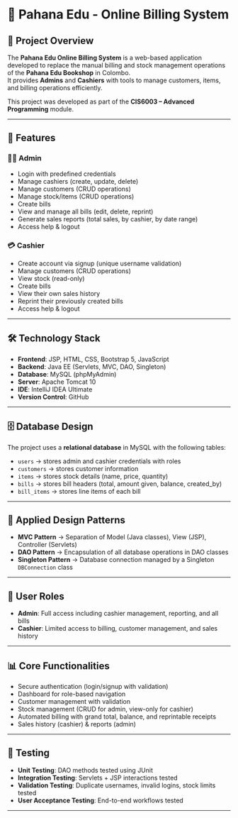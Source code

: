 # 📘 Pahana Edu - Online Billing System

## 📌 Project Overview
The **Pahana Edu Online Billing System** is a web-based application developed to replace the manual billing and stock management operations of the **Pahana Edu Bookshop** in Colombo.  
It provides **Admins** and **Cashiers** with tools to manage customers, items, and billing operations efficiently.  

This project was developed as part of the **CIS6003 – Advanced Programming** module.  

---

## 🚀 Features
### 👨‍💼 Admin
- Login with predefined credentials
- Manage cashiers (create, update, delete)
- Manage customers (CRUD operations)
- Manage stock/items (CRUD operations)
- Create bills
- View and manage all bills (edit, delete, reprint)
- Generate sales reports (total sales, by cashier, by date range)
- Access help & logout

### 💳 Cashier
- Create account via signup (unique username validation)
- Manage customers (CRUD operations)
- View stock (read-only)
- Create bills
- View their own sales history
- Reprint their previously created bills
- Access help & logout

---

## 🛠️ Technology Stack
- **Frontend**: JSP, HTML, CSS, Bootstrap 5, JavaScript  
- **Backend**: Java EE (Servlets, MVC, DAO, Singleton)  
- **Database**: MySQL (phpMyAdmin)  
- **Server**: Apache Tomcat 10  
- **IDE**: IntelliJ IDEA Ultimate  
- **Version Control**: GitHub  

---

## 🗄️ Database Design
The project uses a **relational database** in MySQL with the following tables:
- `users` → stores admin and cashier credentials with roles  
- `customers` → stores customer information  
- `items` → stores stock details (name, price, quantity)  
- `bills` → stores bill headers (total, amount given, balance, created_by)  
- `bill_items` → stores line items of each bill  

---

## 🎯 Applied Design Patterns
- **MVC Pattern** → Separation of Model (Java classes), View (JSP), Controller (Servlets)  
- **DAO Pattern** → Encapsulation of all database operations in DAO classes  
- **Singleton Pattern** → Database connection managed by a Singleton `DBConnection` class  

---

## 🔑 User Roles
- **Admin**: Full access including cashier management, reporting, and all bills  
- **Cashier**: Limited access to billing, customer management, and sales history  

---

## 📊 Core Functionalities
- Secure authentication (login/signup with validation)  
- Dashboard for role-based navigation  
- Customer management with validation  
- Stock management (CRUD for admin, view-only for cashier)  
- Automated billing with grand total, balance, and reprintable receipts  
- Sales history (cashier) & reports (admin)  

---

## 🧪 Testing
- **Unit Testing**: DAO methods tested using JUnit  
- **Integration Testing**: Servlets + JSP interactions tested  
- **Validation Testing**: Duplicate usernames, invalid logins, stock limits tested  
- **User Acceptance Testing**: End-to-end workflows tested  

---
